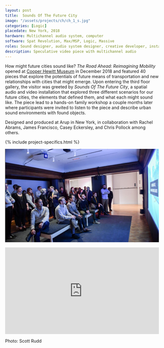 ```yaml
---
layout: post
title:  Sounds Of The Future City
image: "/assets/projects/ch/ch_1_s.jpg"
categories: [Logic]
placedate: New York, 2018
hardware: Multichannel audio system, computer
software: Spat Revolution, Max/MSP, Logic, Massive
roles: Sound designer, audio system designer, creative developer, installation coordinator
description: Speculative video piece with multichannel audio
---
```


<div class="project-narrative">
<p>How might future cities sound like? <i>The Road Ahead: Reimagining Mobility</i> opened at <a href="https://www.cooperhewitt.org/channel/road-ahead/">Cooper Hewitt Museum</a> in December 2018 and featured 40 pieces that explore the potentials of future means of transportation and new relationships with cities that might emerge. Upon entering the third floor gallery, the visitor was greeted by <i>Sounds Of The Future City</i>, a spatial audio and video installation that explored three different scenarios for our future cities, the elements that defined them, and what each might sound like.
The piece lead to a hands-on family workshop a couple months later where participants were invited to listen to the piece and describe urban sound environments with found objects.</p>

<p>Designed and produced at Arup in New York, in collaboration with Rachel Abrams, James Francisco, Casey Eckersley, and Chris Pollock among others.</p>
</div>

{% include project-specifics.html %}

<div class="project-media">
<p><img src="/assets/projects/ch/AudienceMembersParty.jpg"></p>
<div class="video-container"><div style="padding:56.25% 0 0 0;position:relative;"><iframe src="https://player.vimeo.com/video/438211417?byline=0&portrait=0" style="position:absolute;top:0;left:0;width:100%;height:100%;" frameborder="0" allow="autoplay; fullscreen" allowfullscreen></iframe></div></div>
<p class="inline-descr">Photo: Scott Rudd</p>
</div>